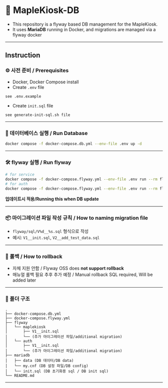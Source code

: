 # 📂 MapleKiosk-DB

- This repository is a flyway based DB management for the MapleKiosk.
- It uses **MariaDB** running in Docker, and migrations are managed via a flyway docker
---

## Instruction

### ⚙️ 사전 준비 / Prerequisites
- Docker, Docker Compose install
- Create `.env` file
```
see .env.example
```
- Create `init.sql` file

```
see generate-init-sql.sh file
```
---

### 🐬 데이터베이스 실행 / Run Database
```bash
docker compose -f docker-compose.db.yml --env-file .env up -d
```

---

### 🛠️ flyway 실행 / Run flyway
```bash
# for service
docker compose -f docker-compose.flyway.yml --env-file .env run --rm flyway-maplekiosk
# for auth
docker compose -f docker-compose.flyway.yml --env-file .env run --rm flyway-auth
```
**업데이트시 적용/Running this when DB update**

---

### 📦 마이그레이션 파일 작성 규칙 / How to naming migration file
- `flyway/sql/V%d__%s.sql` 형식으로 작성
- 예시: `V1__init.sql`, `V2__add_test_data.sql`

---

### 🔁 롤백 / How to rollback
- 자체 지원 안함 / Flyway OSS does **not support rollback**
- 매뉴얼 롤백 필요 추후 추가 예정 / Manual rollback SQL required, Will be added later
---

### 📂 폴더 구조
```text
.
├── docker-compose.db.yml
├── docker-compose.flyway.yml
├── flyway
│   └── maplekiosk
│       ├── V1__init.sql
│       └── (추가 마이그레이션 파일/additional migration)
│   └── auth
│       ├── V1__init.sql
│       └── (추가 마이그레이션 파일/additional migration)
├── mariadb
│   ├── data (DB 데이터/DB data)
│   └── my.cnf (DB 설정 파일/DB config)
│   └── init.sql (DB 초기화용 sql / DB init sql)
└── README.md
```

---